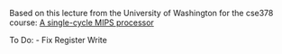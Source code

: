 Based on this lecture from the University of Washington for the cse378 course: [A single-cycle MIPS processor](https://courses.cs.washington.edu/courses/cse378/09wi/lectures/lec07.pdf)

To Do:
    - Fix Register Write
